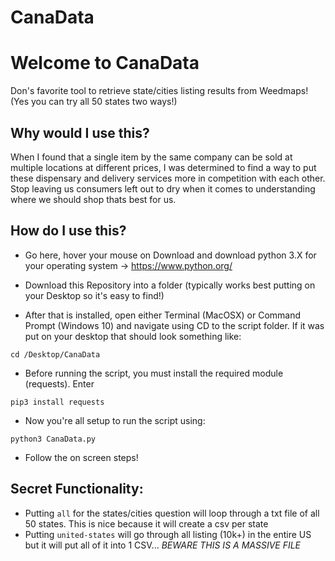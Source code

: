 # CanaData

# Welcome to CanaData
Don's favorite tool to retrieve state/cities listing results from Weedmaps! (Yes you can try all 50 states two ways!)


## Why would I use this?
When I found that a single item by the same company can be sold at multiple locations at different prices, I was determined to find a way to put these dispensary and delivery services more in competition with each other. Stop leaving us consumers left out to dry when it comes to understanding where we should shop thats best for us.

## How do I use this?
- Go here, hover your mouse on Download and download python 3.X for your operating system -> https://www.python.org/


- Download this Repository into a folder (typically works best putting on your Desktop so it's easy to find!)


- After that is installed, open either Terminal (MacOSX) or Command Prompt (Windows 10) and navigate using CD to the script folder. If it was put on your desktop that should look something like:

`cd /Desktop/CanaData`


- Before running the script, you must install the required module (requests). Enter 

`pip3 install requests`


- Now you're all setup to run the script using:

`python3 CanaData.py`


- Follow the on screen steps!


## Secret Functionality:
- Putting `all` for the states/cities question will loop through a txt file of all 50 states. This is nice because it will create a csv per state
- Putting `united-states` will go through all listing (10k+) in the entire US but it will put all of it into 1 CSV... _BEWARE THIS IS A MASSIVE FILE_
